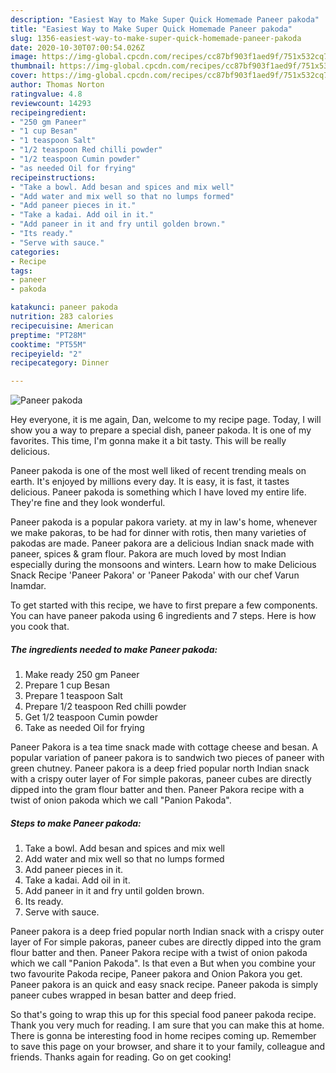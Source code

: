```yaml
---
description: "Easiest Way to Make Super Quick Homemade Paneer pakoda"
title: "Easiest Way to Make Super Quick Homemade Paneer pakoda"
slug: 1356-easiest-way-to-make-super-quick-homemade-paneer-pakoda
date: 2020-10-30T07:00:54.026Z
image: https://img-global.cpcdn.com/recipes/cc87bf903f1aed9f/751x532cq70/paneer-pakoda-recipe-main-photo.jpg
thumbnail: https://img-global.cpcdn.com/recipes/cc87bf903f1aed9f/751x532cq70/paneer-pakoda-recipe-main-photo.jpg
cover: https://img-global.cpcdn.com/recipes/cc87bf903f1aed9f/751x532cq70/paneer-pakoda-recipe-main-photo.jpg
author: Thomas Norton
ratingvalue: 4.8
reviewcount: 14293
recipeingredient:
- "250 gm Paneer"
- "1 cup Besan"
- "1 teaspoon Salt"
- "1/2 teaspoon Red chilli powder"
- "1/2 teaspoon Cumin powder"
- "as needed Oil for frying"
recipeinstructions:
- "Take a bowl. Add besan and spices and mix well"
- "Add water and mix well so that no lumps formed"
- "Add paneer pieces in it."
- "Take a kadai. Add oil in it."
- "Add paneer in it and fry until golden brown."
- "Its ready."
- "Serve with sauce."
categories:
- Recipe
tags:
- paneer
- pakoda

katakunci: paneer pakoda 
nutrition: 283 calories
recipecuisine: American
preptime: "PT28M"
cooktime: "PT55M"
recipeyield: "2"
recipecategory: Dinner

---
```



![Paneer pakoda](https://img-global.cpcdn.com/recipes/cc87bf903f1aed9f/751x532cq70/paneer-pakoda-recipe-main-photo.jpg)

Hey everyone, it is me again, Dan, welcome to my recipe page. Today, I will show you a way to prepare a special dish, paneer pakoda. It is one of my favorites. This time, I'm gonna make it a bit tasty. This will be really delicious.

Paneer pakoda is one of the most well liked of recent trending meals on earth. It's enjoyed by millions every day. It is easy, it is fast, it tastes delicious. Paneer pakoda is something which I have loved my entire life. They're fine and they look wonderful.

Paneer pakoda is a popular pakora variety. at my in law&#39;s home, whenever we make pakoras, to be had for dinner with rotis, then many varieties of pakodas are made. Paneer pakora are a delicious Indian snack made with paneer, spices &amp; gram flour. Pakora are much loved by most Indian especially during the monsoons and winters. Learn how to make Delicious Snack Recipe &#39;Paneer Pakora&#39; or &#39;Paneer Pakoda&#39; with our chef Varun Inamdar.


To get started with this recipe, we have to first prepare a few components. You can have paneer pakoda using 6 ingredients and 7 steps. Here is how you cook that.

<!--inarticleads1-->

##### The ingredients needed to make Paneer pakoda:

1. Make ready 250 gm Paneer
1. Prepare 1 cup Besan
1. Prepare 1 teaspoon Salt
1. Prepare 1/2 teaspoon Red chilli powder
1. Get 1/2 teaspoon Cumin powder
1. Take as needed Oil for frying


Paneer Pakora is a tea time snack made with cottage cheese and besan. A popular variation of paneer pakora is to sandwich two pieces of paneer with green chutney. Paneer pakora is a deep fried popular north Indian snack with a crispy outer layer of For simple pakoras, paneer cubes are directly dipped into the gram flour batter and then. Paneer Pakora recipe with a twist of onion pakoda which we call &#34;Panion Pakoda&#34;. 

<!--inarticleads2-->

##### Steps to make Paneer pakoda:

1. Take a bowl. Add besan and spices and mix well
1. Add water and mix well so that no lumps formed
1. Add paneer pieces in it.
1. Take a kadai. Add oil in it.
1. Add paneer in it and fry until golden brown.
1. Its ready.
1. Serve with sauce.


Paneer pakora is a deep fried popular north Indian snack with a crispy outer layer of For simple pakoras, paneer cubes are directly dipped into the gram flour batter and then. Paneer Pakora recipe with a twist of onion pakoda which we call &#34;Panion Pakoda&#34;. Is that even a But when you combine your two favourite Pakoda recipe, Paneer pakora and Onion Pakora you get. Paneer pakora is an quick and easy snack recipe. Paneer pakoda is simply paneer cubes wrapped in besan batter and deep fried. 

So that's going to wrap this up for this special food paneer pakoda recipe. Thank you very much for reading. I am sure that you can make this at home. There is gonna be interesting food in home recipes coming up. Remember to save this page on your browser, and share it to your family, colleague and friends. Thanks again for reading. Go on get cooking!
